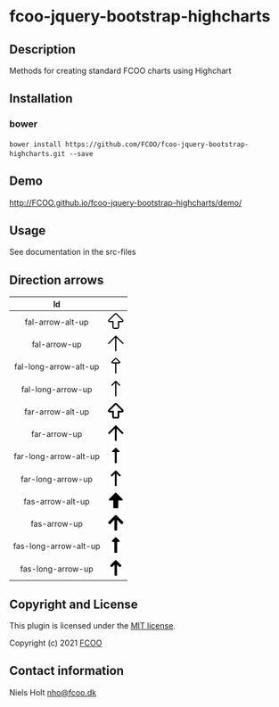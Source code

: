 # fcoo-jquery-bootstrap-highcharts
>


## Description
Methods for creating standard FCOO charts using Highchart


## Installation
### bower
`bower install https://github.com/FCOO/fcoo-jquery-bootstrap-highcharts.git --save`

## Demo
http://FCOO.github.io/fcoo-jquery-bootstrap-highcharts/demo/


## Usage
See documentation in the src-files


## Direction arrows

| Id |  |
| :--: | :--: |
| fal-arrow-alt-up | <img src="/arrows/fal-arrow-alt-up.png" style="height:32px"> |
| fal-arrow-up | <img src="/arrows/fal-arrow-up.png" style="height:32px"> |
| fal-long-arrow-alt-up | <img src="/arrows/fal-long-arrow-alt-up.png" style="height:32px"> |
| fal-long-arrow-up | <img src="/arrows/fal-long-arrow-up.png" style="height:32px"> |
| far-arrow-alt-up | <img src="/arrows/far-arrow-alt-up.png" style="height:32px"> |
| far-arrow-up | <img src="/arrows/far-arrow-up.png" style="height:32px"> |
| far-long-arrow-alt-up | <img src="/arrows/far-long-arrow-alt-up.png" style="height:32px"> |
| far-long-arrow-up | <img src="/arrows/far-long-arrow-up.png" style="height:32px"> |
| fas-arrow-alt-up | <img src="/arrows/fas-arrow-alt-up.png" style="height:32px"> |
| fas-arrow-up | <img src="/arrows/fas-arrow-up.png" style="height:32px"> |
| fas-long-arrow-alt-up | <img src="/arrows/fas-long-arrow-alt-up.png" style="height:32px"> |
| fas-long-arrow-up | <img src="/arrows/fas-long-arrow-up.png" style="height:32px"> |



<!--
```var myFcooJqueryBootstrapHighcharts = new FcooJqueryBootstrapHighcharts( options );```


### options
| Id | Type | Default | Description |
| :--: | :--: | :-----: | --- |
| options1 | boolean | true | If <code>true</code> the ... |
| options2 | string | null | Contain the ... |

### Methods

    .methods1( arg1, arg2,...): Do something
    .methods2( arg1, arg2,...): Do something else
 -->


## Copyright and License
This plugin is licensed under the [MIT license](https://github.com/FCOO/fcoo-jquery-bootstrap-highcharts/LICENSE).

Copyright (c) 2021 [FCOO](https://github.com/FCOO)

## Contact information

Niels Holt nho@fcoo.dk
